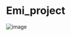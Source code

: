 # Emi_project
![image](https://user-images.githubusercontent.com/79656505/170863316-daaa71fc-aa38-4230-92ed-ce11199e3a77.png)
